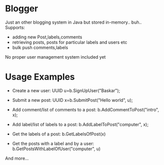 # Blogger
Just an other blogging system in Java but stored in-memory.. buh.. 
Supports:
- adding new Post,labels,comments
- retrieving posts, posts for particular labels and users etc
- bulk push comments,labels

No proper user management system included yet

# Usage Examples

 - Create a new user:
  UUID u=b.SignUpUser("Baskar");
  
 - Submit a new post:
  UUID x=b.SubmitPost("Hello world", u);
 
 - Add comment/list of comments to a post:
  b.AddCommentToPost("intro", x);

 - Add label/list of labels to a post:
  b.AddLabelToPost("computer", x);

 - Get the labels of a post:
  b.GetLabelsOfPost(x)
 
 - Get the posts with a label and by a user:
  b.GetPostsWithLabelOfUser("computer", u)
  
 And more...
 

